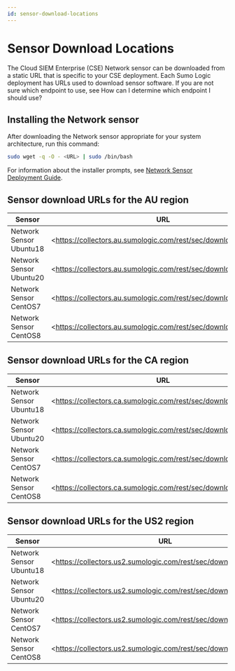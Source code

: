 ```yaml
---
id: sensor-download-locations
---
```


# Sensor Download Locations

The Cloud SIEM Enterprise (CSE) Network sensor can be downloaded from a static URL that is specific to your CSE deployment. Each Sumo Logic deployment has URLs used to download sensor software. If you are not sure which endpoint to use, see How can I determine which endpoint I should use?

## Installing the Network sensor

After downloading the Network sensor appropriate for your system architecture, run this command:

```bash
sudo wget -q -O - <URL> | sudo /bin/bash
```

For information about the installer prompts, see [Network Sensor Deployment Guide](network-sensor-deployment-guide.md).

## Sensor download URLs for the AU region

| Sensor                  | URL                                                              |
|-------------------------|------------------------------------------------------------------|
| Network Sensor Ubuntu18 |\<https://collectors.au.sumologic.com/rest/sec/download/ubuntu1\> |
| Network Sensor Ubuntu20 |\<https://collectors.au.sumologic.com/rest/sec/download/ubuntu2\> |
| Network Sensor CentOS7  |\<https://collectors.au.sumologic.com/rest/sec/download/centos\>  |
| Network Sensor CentOS8  |\<https://collectors.au.sumologic.com/rest/sec/download/centos\>  |

## Sensor download URLs for the CA region

| Sensor                  | URL                                                              |
|-------------------------|------------------------------------------------------------------|
| Network Sensor Ubuntu18 |\<https://collectors.ca.sumologic.com/rest/sec/download/ubuntu1\> |
| Network Sensor Ubuntu20 |\<https://collectors.ca.sumologic.com/rest/sec/download/ubuntu2\> |
| Network Sensor CentOS7  |\<https://collectors.ca.sumologic.com/rest/sec/download/centos\>  |
| Network Sensor CentOS8  |\<https://collectors.ca.sumologic.com/rest/sec/download/centos\>  |

## Sensor download URLs for the US2 region

| Sensor                  | URL                                                               |
|-------------------------|-------------------------------------------------------------------|
| Network Sensor Ubuntu18 |\<https://collectors.us2.sumologic.com/rest/sec/download/ubuntu1\> |
| Network Sensor Ubuntu20 |\<https://collectors.us2.sumologic.com/rest/sec/download/ubuntu2\> |
| Network Sensor CentOS7  |\<https://collectors.us2.sumologic.com/rest/sec/download/centos\>  |
| Network Sensor CentOS8  |\<https://collectors.us2.sumologic.com/rest/sec/download/centos\>  |

